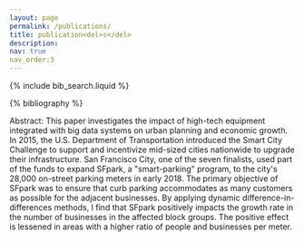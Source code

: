 ```yaml
---
layout: page
permalink: /publications/
title: publication<del>s</del>
description:
nav: true
nav_order:3
---
```


<!-- _pages/publications.md -->

<!-- Bibsearch Feature -->

{% include bib_search.liquid %}

<div class="publications">

{% bibliography %}

Abstract: This paper investigates the impact of high-tech equipment integrated with big data systems on urban planning and economic growth. In 2015, the U.S. Department of Transportation introduced the Smart City Challenge to support and incentivize mid-sized cities nationwide to upgrade their infrastructure. San Francisco City, one of the seven finalists, used part of the funds to expand SFpark, a "smart-parking" program, to the city's 28,000 on-street parking meters in early 2018. The primary objective of SFpark was to ensure that curb parking accommodates as many customers as possible for the adjacent businesses. By applying dynamic difference-in-differences methods, I find that SFpark positively impacts the growth rate in the number of businesses in the affected block groups. The positive effect is lessened in areas with a higher ratio of people and businesses per meter.

</div>
